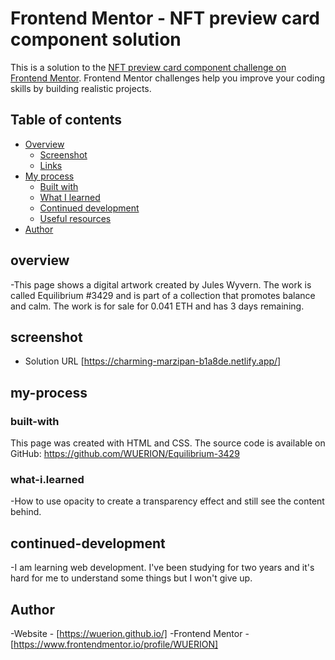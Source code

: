 # Frontend Mentor - NFT preview card component solution

This is a solution to the [NFT preview card component challenge on Frontend Mentor](https://www.frontendmentor.io/challenges/nft-preview-card-component-SbdUL_w0U). Frontend Mentor challenges help you improve your coding skills by building realistic projects.

## Table of contents

- [Overview](#overview)
  - [Screenshot](#screenshot)
  - [Links](#links)
- [My process](#my-process)
  - [Built with](#built-with)
  - [What I learned](#what-i-learned)
  - [Continued development](#continued-development)
  - [Useful resources](#useful-resources)
- [Author](#author)

## overview

-This page shows a digital artwork created by Jules Wyvern. The work is called Equilibrium #3429 and is part of a collection that promotes balance and calm. The work is for sale for 0.041 ETH and has 3 days remaining.

## screenshot

- Solution URL [https://charming-marzipan-b1a8de.netlify.app/]

## my-process

### built-with

This page was created with HTML and CSS. The source code is available on GitHub: https://github.com/WUERION/Equilibrium-3429

### what-i.learned

-How to use opacity to create a transparency effect and still see the content behind.

## continued-development

-I am learning web development. I've been studying for two years and it's hard for me to understand some things but I won't give up.

## Author

-Website - [https://wuerion.github.io/]
-Frontend Mentor - [https://www.frontendmentor.io/profile/WUERION]